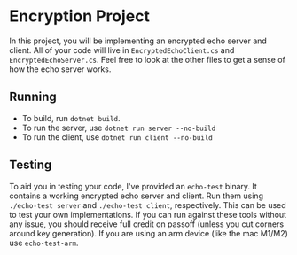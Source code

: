 # Encryption Project

In this project, you will be implementing an encrypted echo server and client. All of your code will live in `EncryptedEchoClient.cs` and `EncryptedEchoServer.cs`. Feel free to look at the other files to get a sense of how the echo server works.

## Running

* To build, run `dotnet build`.
* To run the server, use `dotnet run server --no-build`
* To run the client, use `dotnet run client --no-build`

## Testing
To aid you in testing your code, I've provided an `echo-test` binary. It contains a working encrypted echo server and client. Run them using `./echo-test server` and `./echo-test client`, respectively. This can be used to test your own implementations. If you can run against these tools without any issue, you should receive full credit on passoff (unless you cut corners around key generation). If you are using an arm device (like the mac M1/M2) use `echo-test-arm`.
